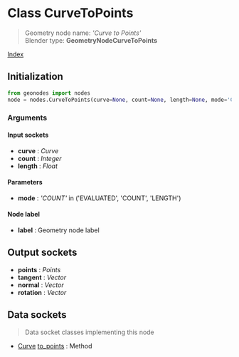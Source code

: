 
# Class CurveToPoints

> Geometry node name: _'Curve to Points'_<br>Blender type:  **GeometryNodeCurveToPoints**


[Index](/docs/index.md)

## Initialization


```python
from geonodes import nodes
node = nodes.CurveToPoints(curve=None, count=None, length=None, mode='COUNT', label=None)
```


### Arguments


#### Input sockets



- **curve** : _Curve_
- **count** : _Integer_
- **length** : _Float_



#### Parameters



- **mode** : _'COUNT'_ in ('EVALUATED', 'COUNT', 'LENGTH')



#### Node label



- **label** : Geometry node label



## Output sockets



- **points** : _Points_
- **tangent** : _Vector_
- **normal** : _Vector_
- **rotation** : _Vector_



## Data sockets

> Data socket classes implementing this node




- [Curve](../sockets/Curve.md) [to_points](../sockets/Curve.md#to_points) : Method


